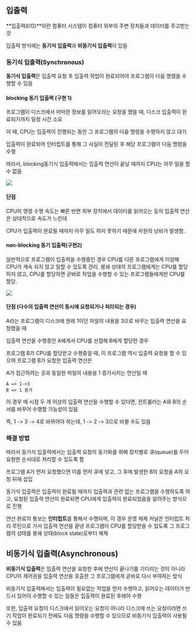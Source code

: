 ## 입출력

**입출력(I/O)**이란 컴퓨터 시스템이 컴퓨터 외부의 주변 장치들과 데이터를 주고받는 것

입출력 방식에는 **동기식 입출력**과 **비동기식 입출력**이 있음

### 동기식 입출력(Synchronous)

**동기식 입출력**은 입출력 요청 후 입출력 작업이 완료되어야 프로그램이 다음 명령을 수행할 수 있음

#### blocking 동기 입출력 (구현 1)

프로그램이 디스크에서 어떠한 정보를 읽어오라는 요청을 했을 때, 디스크 입출력이 완료되기까지 일정 시간 소요

이 때, CPU는 입출력이 진행되는 동안 그 프로그램의 다음 명령을 수행하지 않고 대기

입출력이 완료되어 인터럽트를 통해 그 사실이 전달된 후 해당 프로그램이 다음 명령을 수행

따라서, blocking동기식 입출력에서는 입출력 연산이 끝날 때까지 CPU는 아무 일을 할 수 없음

![](https://evan-moon.github.io/static/fe251be8bc28c901b166ea3f99eb1302/0f98f/sync-block.jpg)

#### 단점

CPU의 명령 수행 속도는 빠른 반면 외부 장치에서 데이터를 읽어오는 등의 입출력 연산은 상대적으로 속도가 느린데 

CPU가 입출력이 완료될 때까지 아무 일도 하지 못하기 때문에 자원의 낭비가 발생함.



####  non-blocking 동기 입출력(구현2)

일반적으로 프로그램이 입출력을 수행중인 경우 CPU를 다른 프로그램에게 이양해 CPU가 계속 쉬지 않고 일할 수 있도록 관리.
봉쇄 상태의 프로그램에게는 CPU를 할당하지 않고, CPU를 할당하면 곧바로 작업을 수행할 수 있는 프로그램들에게만 CPU를 할당.

![](https://evan-moon.github.io/static/6395f57fdd8a1d9b8bdbb83621f2157c/0f98f/sync-non-block.jpg)



#### 단점 (다수의 입출력 연산이 동시에 요청되거나 처리되는 경우)

A라는 프로그램이 디스크에 원래 1이던 파일의 내용을 3으로 바꾸는 입출력 연산을 요청했을 때

입출력 연산을 수행중인 A에게서 CPU를 선점해 B에게 할당한 경우

프로그램 B가 CPU를 할당받고 수행중일 때, 이 프로그램 역시 입출력 요청을 할 수 있으며 프로그램 B가 요청한 입출력 연산은 

A가 접근하려는 곳과 동일한 파일의 내용을 1 증가시키는 연산일 때

```null
A => 1->3
B => 1 증가
```

이 경우 매 시점 두 개 이상의 입출력 연산을 수행할 수 있다면, 컨트롤러는 A와 B의 순서를 바꾸어 수행할 가능성이 있음

즉, 1 -> 3 -> 4로 바뀌어야 하는데, 1 -> 2 -> 3으로 바뀔 수도 있음



### 해결 방법

따라서 동기식 입출력에서는 입출력 요청의 동기화를 위해 장치별로 큐(queue)를 두어 요청한 순서대로 처리할 수 있도록 함

프로그램 A가 먼저 요청했으면 이를 먼저 큐에 넣고, 그 후에 발생한 B의 요청을 A의 요청 뒤에 삽입

동기식 입출력은 입출력이 완료될 때까지 입출력과 관련 없는 프로그램을 수행하도록 하고, 요청된 입출력 연산이 완료되면 CPU에게 입출력이 완료되었음을 알려주는 방식으로 진행

연산 완료의 통보는 **인터럽트**를 통해서 수행되며, 이 경우 운영 체제 커널은 인터럽트 처리 루틴으로 가서 입출력 연산을 끝낸 프로그램이 CPU를 할당받을 수 있도록 그 프로그램의 상태를 봉쇄 상태(block state)로부터 해제



## 비동기식 입출력(Asynchronous)

**비동기식 입출력**은 입출력 연산을 요청한 후에 연산이 끝나기를 기다리는 것이 아니라 CPU의 제어권을 입출력 연산을 호출한 그 프로그램에게 곧바로 다시 부여하는 방식

비동기식 입출력에서는 입출력이 필요없는 작업을 먼저 수행하고, 읽어오는 데이터가 반드시 있어야 수행할 수 있는 일들은 입출력이 완료된 후에야 수행

또한, 입출력 요청이 디스크에서 읽어오는 요청이 아니라 디스크에 쓰는 요청이라면 쓰기 작업이 완료되기 전에도 다음 명령을 수행할 수 있으므로 비동기식 입출력이 사용될 수 있음

